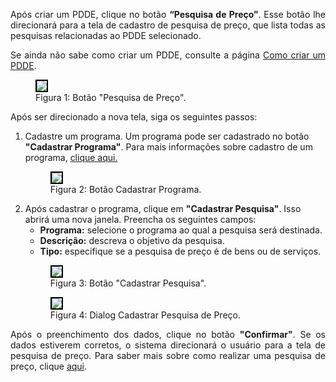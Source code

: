 <p align="justify">
Após criar um PDDE, clique no botão <strong>“Pesquisa de Preço”</strong>. 
Esse botão lhe direcionará para a tela de cadastro de pesquisa de preço, que lista todas as pesquisas relacionadas ao PDDE selecionado.
</p>


<p align="justify">
Se ainda não sabe como criar um PDDE, consulte a página 
<a href="../../criar-pdde/criarPDDE/">Como criar um PDDE</a>.
</p>

<figure>
    <img src="/img/pc/PDDE/criar-pesquisa/BotaoPesquisa.png" style="border: 2px solid black;">
    <figcaption>Figura 1: Botão "Pesquisa de Preço".</figcaption>
</figure>


<p align="justify">
Após ser direcionado a nova tela, siga os seguintes passos:
</p>

<ol>
  <li>
    Cadastre um programa. Um programa pode ser cadastrado no botão <strong>"Cadastrar Programa"</strong>. Para mais informações sobre cadastro de um programa, <a href="#">clique aqui.</a>
    <figure>
      <img src="/img/pc/PDDE/criar-pesquisa/BotaoPrograma.png" style="border: 2px solid black;">
      <figcaption>Figura 2: Botão Cadastrar Programa.</figcaption>
    </figure>
  </li>
 <li>
  Após cadastrar o programa, clique em <strong>"Cadastrar Pesquisa"</strong>. Isso abrirá uma nova janela.
  Preencha os seguintes campos:
  <ul>
    <li><strong>Programa:</strong> selecione o programa ao qual a pesquisa será destinada.</li>
    <li><strong>Descrição:</strong> descreva o objetivo da pesquisa.</li>
    <li><strong>Tipo:</strong> especifique se a pesquisa de preço é de bens ou de serviços.</li>
  </ul> 
    <figure>
      <img src="/img/pc/PDDE/criar-pesquisa/BotaoAddPesquisa.png" style="border: 2px solid black;">
      <figcaption>Figura 3: Botão "Cadastrar Pesquisa".</figcaption>
    </figure>
    <figure>
      <img src="/img/pc/PDDE/criar-pesquisa/DadosPesquisa.png" style="border: 2px solid black;">
      <figcaption>Figura 4: Dialog Cadastrar Pesquisa de Preço.</figcaption>
    </figure>
  </li>
</ol>

<p align="justify">
Após o preenchimento dos dados, clique no botão <strong>"Confirmar"</strong>. 
Se os dados estiverem corretos, o sistema direcionará o usuário para a tela de pesquisa de preço. 
Para saber mais sobre como realizar uma pesquisa de preço, clique <a href="#">aqui</a>.
</p>
